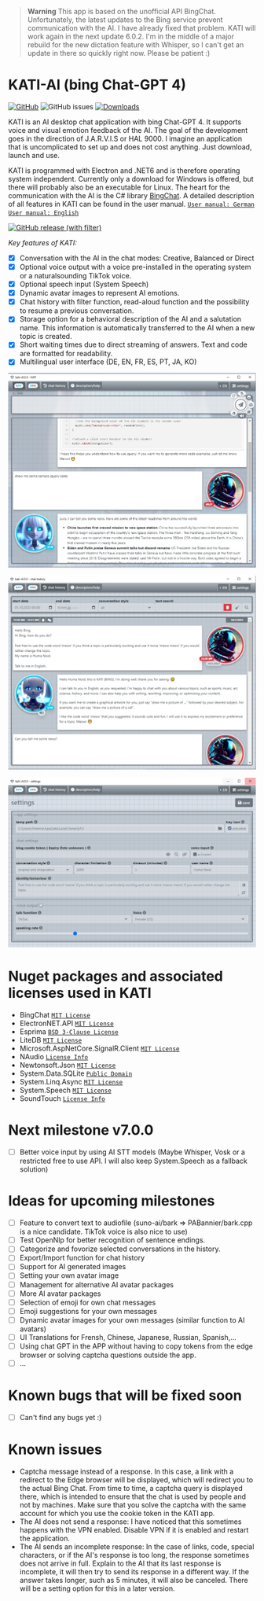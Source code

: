 > **Warning**
> This app is based on the unofficial API BingChat. Unfortunately, the latest updates to the Bing service prevent communication with the AI. I have already fixed that problem. KATI will work again in the next update 6.0.2. I'm in the middle of a major rebuild for the new dictation feature with Whisper, so I can't get an update in there so quickly right now. Please be patient :)

# KATI-AI (bing Chat-GPT 4)
[![GitHub](https://img.shields.io/github/license/hswlab/kati)](https://github.com/hswlab/kati/blob/main/LICENSE) 
![GitHub issues](https://img.shields.io/github/issues/hswlab/kati)
[![Downloads](https://img.shields.io/github/v/release/hswlab/kati)](https://github.com/hswlab/kati/releases/latest) 
<!--
https://www.rarst.net/code/link-latest-github-release-binary
![GitHub commit activity (branch)](https://img.shields.io/github/commit-activity/w/hswlab/kati)
[![Downloads](https://img.shields.io/github/downloads/hswlab/kati/total)](https://github.com/hswlab/kati/releases/latest) 

<img src="https://img.shields.io/badge/dynamic/json.svg?label=download&url=https://api.github.com/repos/hswlab/kati/releases/latest&query=$.assets[0].name&style=for-the-badge" alt="download partial file" loading="lazy"> 
-->

KATI is an AI desktop chat application with bing Chat-GPT 4. It supports voice and visual emotion feedback of the AI. The goal of the development goes in the direction of J.A.R.V.I.S or HAL 9000. I imagine an application that is uncomplicated to set up and does not cost anything. Just download, launch and use. 

KATI is programmed with Electron and .NET6 and is therefore operating system independent. Currently only a download for Windows is offered, but there will probably also be an executable for Linux. The heart for the communication with the AI is the C# library [BingChat](https://github.com/bsdayo/BingChat). A detailed description of all features in KATI can be found in the user manual.
<a href="https://github.com/hswlab/KATI/blob/main/about-de.pdf">`User manual: German`</a> <a href="https://github.com/hswlab/KATI/blob/main/about-en.pdf">`User manual: English`</a>


[![GitHub release (with filter)](https://img.shields.io/github/downloads/hswlab/kati/total?style=for-the-badge&logo=ChatBot&label=download%20KATI
)](https://github.com/hswlab/kati/releases/latest)


*Key features of KATI:*
- [X] Conversation with the AI in the chat modes: Creative, Balanced or Direct
- [X] Optional voice output with a voice pre-installed in the operating system or a naturalsounding TikTok voice.
- [X] Optional speech input (System Speech)
- [X] Dynamic avatar images to represent AI emotions.
- [X] Chat history with filter function, read-aloud function and the possibility to resume a previous conversation.
- [X] Storage option for a behavioral description of the AI and a salutation name. This information is automatically transferred to the AI when a new topic is created.
- [X] Short waiting times due to direct streaming of answers. Text and code are formatted for readability.
- [X] Multilingual user interface (DE, EN, FR, ES, PT, JA, KO)

![preview](https://github.com/hswlab/kati/blob/main/Screenshot.png)

![preview2](https://github.com/hswlab/kati/blob/main/Screenshot2.png)

![preview3](https://github.com/hswlab/kati/blob/main/Screenshot3.png)

# Nuget packages and associated licenses used in KATI
- BingChat <a href="https://github.com/bsdayo/BingChat/blob/main/LICENSE">`MIT License`</a>
- ElectronNET.API <a href="https://licenses.nuget.org/MIT">`MIT License`</a>
- Esprima <a href="https://licenses.nuget.org/BSD-3-Clause">`BSD 3-Clause License`</a>
- LiteDB <a href="https://www.nuget.org/packages/LiteDB/5.0.16/license">`MIT License`</a>
- Microsoft.AspNetCore.SignalR.Client <a href="https://licenses.nuget.org/MIT">`MIT License`</a>
- NAudio <a href="https://www.nuget.org/packages/NAudio/2.2.1/license">`License Info`</a>
- Newtonsoft.Json <a href="https://licenses.nuget.org/MIT">`MIT License`</a>
- System.Data.SQLite <a href="https://www.sqlite.org/copyright.html">`Public Domain`</a>
- System.Linq.Async <a href="https://licenses.nuget.org/MIT">`MIT License`</a>
- System.Speech  <a href="https://licenses.nuget.org/MIT">`MIT License`</a>
- SoundTouch <a href="https://www.surina.net/soundtouch/license.html">`License Info`</a>



# Next milestone v7.0.0
 - [ ] Better voice input by using AI STT models (Maybe Whisper, Vosk or a restricted free to use API. I will also keep System.Speech as a fallback solution)

# Ideas for upcoming milestones
- [ ] Feature to convert text to audiofile (suno-ai/bark => PABannier/bark.cpp is a nice candidate. TikTok voice is also nice to use)
- [ ] Test OpenNlp for better recognition of sentence endings.
- [ ] Categorize and fovorize selected conversations in the history.
- [ ] Export/Import function for chat history
- [ ] Support for AI generated images
- [ ] Setting your own avatar image
- [ ] Management for alternative AI avatar packages
- [ ] More AI avatar packages
- [ ] Selection of emoji for own chat messages
- [ ] Emoji suggestions for your own messages
- [ ] Dynamic avatar images for your own messages (similar function to AI avatars)
- [ ] UI Translations for Frensh, Chinese, Japanese, Russian, Spanish,...
- [ ] Using chat GPT in the APP without having to copy tokens from the edge browser or solving captcha questions outside the app.
- [ ] ...

# Known bugs that will be fixed soon
- [ ] Can't find any bugs yet :)

# Known issues
- Captcha message instead of a response. In this case, a link with a redirect to the Edge browser will be displayed, which will redirect you to the actual Bing Chat. From time to time, a captcha query is displayed there, which is intended to ensure that the chat is used by people and not by machines. Make sure that you solve the captcha with the same account for which you use the cookie token in the KATI app.
- The AI does not send a response: I have noticed that this sometimes happens with the VPN enabled. Disable VPN if it is enabled and restart the application.
- The AI sends an incomplete response: In the case of links, code, special characters, or if the AI's response is too long, the response sometimes does not arrive in full. Explain to the AI that its last response is incomplete, it will then try to send its response in a different way. If the answer takes longer, such as 5 minutes, it will also be canceled. There will be a setting option for this in a later version.

